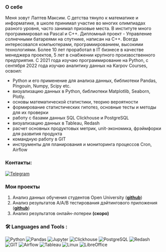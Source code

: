 ### О себе

Меня зовут Лаптев Максим. С детства тянуло к математике и информатике, в школе принимал участие во многих олимпиадах разного уровня, часто занимал призовые места. В институте много программировал на Pascal и C++. Дипломный проект - Управление солнечными батареями на спутнике, написан на С++. Всегда интересовался компьютерами, програмиированием, высокими технологиями. Более 10 лет проработал в IT бизнесе в качестве менеджера проектов, 5 лет в снабжении крупного произвоственного предприятия. 
С 2021 года изучаю программирование на Python, с сентября 2022 года изучаю аналитику данных на Karpov Courses, освоил: 
<ul>
  <li>Python и его применение для анализа данных, библиотеки Pandas, Pingouin, Numpy, Scipy etc.</li>
  <li>визуализацию данных в Python, библиотеки Matplotlib, Seaborn, Plotly.</li>
  <li>основы математической статистики, теорию вероятности</li>
  <li>формирование статистических гипотез, основные тесты и методы для их проверки</li>
  <li>работу с базами данных SQL Clickhouse и PostgreSQL</li>
  <li>визуализацию данных в Tableau, Redash</li>
  <li>расчет основных продуктовых метрик, unit-экономика, фрэймфорки для развития продукта</li>
  <li>командную работу в GIT</li>
  <li>инструменты для планирования и мониторинга процессов Cron, Airflow</li>
</ul>

### Контакты:

<div align="left">
  
  <a href="">[![Telegram](https://img.shields.io/badge/-Telegram-27A7E7?style=for-the-badge&logo=telegram)](https://t.me/maxx_lv)</a>  
  
</div>

### Мои проекты

1. Анализ данных обучения студентов Open University
(__[github](https://github.com/LaptevMaxx/project1_elearning)__)
2. Анализ результатов A/A/B тестирования дэйтингового приложения
(__[github](https://github.com/LaptevMaxx/project2_dating_AB)__)
4. Анализ результатов онлайн-лотереи <b>(скоро)</b>



###  🛠️ Languages and Tools :  

![Python](https://img.shields.io/badge/-Python-FFF?style=for-the-badge&logo=Python)
![Pandas](https://img.shields.io/badge/-Pandas-FFF?style=for-the-badge&logo=Pandas)
![Jupyter](https://img.shields.io/badge/-Jupyter_Notebook-FFF?style=for-the-badge&logo=Jupyter)
![Clickhouse](https://img.shields.io/badge/-Clickhouse-FFF?style=for-the-badge&logo=Clickhouse)
![PostgreSQL](https://img.shields.io/badge/-PostgreSQL-FFF?style=for-the-badge&logo=PostgreSQL)
![Redash](https://img.shields.io/badge/-Redash-FFF?style=for-the-badge&logo=Redash)
![GIT](https://img.shields.io/badge/-GIT-FFF?style=for-the-badge&logo=GIT)
![Airflow](https://img.shields.io/badge/-Airflow-FFF?style=for-the-badge&logo=apacheairflow)
![Tableau](https://img.shields.io/badge/-Tableau-FFF?style=for-the-badge&logo=tableau)
![Linux](https://img.shields.io/badge/-Linux-FFF?style=for-the-badge&logo=linux)
![LibreOffice](https://img.shields.io/badge/-LibreOffice-FFF?style=for-the-badge&logo=libreoffice)




